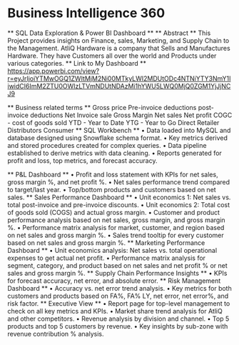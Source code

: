 # Business Intelligence 360
** SQL Data Exploration & Power BI Dashboard ** 
**  Abstract ** 
This Project provides insights on Finance, sales, Marketing, and Supply Chain to the Management. AtliQ Hardware is a company that Sells and Manufactures Hardware. They have Customers all over the world and Products under various categories.
** Link to My Dashboard **  https://app.powerbi.com/view?r=eyJrIjoiYTMwOGQ1ZWItMjM2Ni00MTkyLWI2MDUtODc4NTNiYTY3NmY1IiwidCI6ImM2ZTU0OWIzLTVmNDUtNDAzMi1hYWU5LWQ0MjQ0ZGM1YjJjNCJ9


** Business related terms ** 
Gross price Pre-invoice deductions post-invoice deductions Net Invoice sale Gross Margin Net sales Net profit COGC - cost of goods sold YTD - Year to Date YTG - Year to Go Direct Retailer Distributors Consumer
** SQL Workbench ** 
•	Data loaded into MySQL and database designed using Snowflake schema format.
•	Key metrics derived and stored procedures created for complex queries.
•	Data pipeline established to derive metrics with data cleaning.
•	Reports generated for profit and loss, top metrics, and forecast accuracy.

** P&L Dashboard ** 
•	Profit and loss statement with KPIs for net sales, gross margin %, and net profit %.
•	Net sales performance trend compared to target/last year.
•	Top/bottom products and customers based on net sales.
** Sales Performance Dashboard ** 
•	Unit economics 1: Net sales vs. total post-invoice and pre-invoice discounts.
•	Unit economics 2: Total cost of goods sold (COGS) and actual gross margin.
•	Customer and product performance analysis based on net sales, gross margin, and gross margin %.
•	Performance matrix analysis for market, customer, and region based on net sales and gross margin %.
•	Sales trend tooltip for every customer based on net sales and gross margin %.
** Marketing Performance Dashboard ** 
•	Unit economics analysis: Net sales vs. total operational expenses to get actual net profit.
•	Performance matrix analysis for segment, category, and product based on net sales and net profit % or net sales and gross margin %.
** Supply Chain Performance Insights ** 
•	KPIs for forecast accuracy, net error, and absolute error.
** Risk Management Dashboard ** 
•	Accuracy vs. net error trend analysis.
•	Key metrics for both customers and products based on FA%, FA% LY, net error, net error%, and risk factor.
** Executive View ** 
•	Report page for top-level management to check on all key metrics and KPIs.
•	Market share trend analysis for AtliQ and other competitors.
•	Revenue analysis by division and channel.
•	Top 5 products and top 5 customers by revenue.
•	Key insights by sub-zone with revenue contribution % analysis.
 

